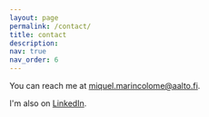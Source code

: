 ```yaml
---
layout: page
permalink: /contact/
title: contact
description: 
nav: true
nav_order: 6
---
```


You can reach me at [miquel.marincolome@aalto.fi](mailto:miquel.marincolome@aalto.fi).

I'm also on [LinkedIn](https://www.linkedin.com/in/miquel-marin-colome/).
